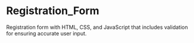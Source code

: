 # Registration_Form
Registration form with HTML, CSS, and JavaScript that includes validation for ensuring accurate user input.
